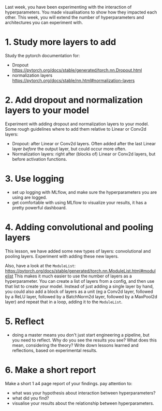 
Last week, you have been experimenting with the interaction of hyperparameters.
You made visualisations to show how they impacted each other.
This week, you will extend the number of hyperparameters and architectures you can experiment with.

# 1. Study more layers to add
Study the pytorch documentation for:
- Dropout https://pytorch.org/docs/stable/generated/torch.nn.Dropout.html
- normalization layers https://pytorch.org/docs/stable/nn.html#normalization-layers

# 2. Add dropout and normalization layers to your model
Experiment with adding dropout and normalization layers to your model. Some rough guidelines where to add them relative to Linear or Conv2d layers:
- Dropout: after Linear or Conv2d layers. Often added after the last Linear layer *before* the output layer, but could occur more often.
- Normalization layers: right after (blocks of) Linear or Conv2d layers, but before activation functions.

# 3. Use logging
- set up logging with MLflow, and make sure the hyperparameters you are using are logged.
- get comfortable with using MLflow to visualize your results, it has a pretty powerful dashboard.

# 4. Adding convolutional and pooling layers
This lesson, we have added some new types of layers: convolutional and pooling layers.
Experiment with adding these new layers.

Also, have a look at the `ModuleList`: https://pytorch.org/docs/stable/generated/torch.nn.ModuleList.html#modulelist
This makes it much easier to use the number of layers as a hyperparameter.
You can create a list of layers from a config, and then use that list to create your model.
Instead of just adding a single layer by hand, you could also add a block of layers as a unit (eg a Conv2d layer, followed by a ReLU layer, followed by a BatchNorm2d layer, followed by a MaxPool2d layer) and repeat that in a loop, adding it to the `ModuleList`.

# 5. Reflect
- doing a master means you don't just start engineering a pipeline, but you need to reflect. Why do you see the results you see? What does this mean, considering the theory? Write down lessons learned and reflections, based on experimental results.

# 6. Make a short report
Make a short 1 a4 page report of your findings.
pay attention to:
- what was your hypothesis about interaction between hyperparameters?
- what did you find?
- visualise your results about the relationship between hyperparameters.
